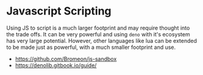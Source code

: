 # Javascript Scripting

Using JS to script is a much larger footprint and may require thought into
the trade offs. It can be very powerful and using `deno` with it's ecosystem
has very large potential. However, other languages like lua can be extended to
be made just as powerful, with a much smaller footprint and use.

- https://github.com/Bromeon/js-sandbox
- https://denolib.gitbook.io/guide/